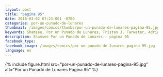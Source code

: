 ```yaml
---
layout: post
title: "pagina 95"
date: 2016-03-02 07:23:001 -0700
categories: por-un-punado-de-lunares
thumbnail: /images/comics/thumbs/por-un-punado-de-lunares-pagina-95.jpg
keywords: Shamsee, Por un Punado de Lunares, Tristan J. Tarwater, Adrian Ricker
description: Shamsee Por un Punado de Lunares - pagina 95
facebook_type: 
facebook_image: /images/comics/por-un-punado-de-lunares-pagina-95.jpg
language: es
---
```

{% include figure.html src="por-un-punado-de-lunares-pagina-95.jpg" alt="Por un Punado de Lunares Pagina 95" %}
